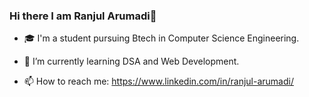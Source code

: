 ### Hi there I am Ranjul Arumadi👋

- 🎓 I'm a student pursuing Btech in Computer Science Engineering.
- 🌱 I’m currently learning DSA and Web Development.

- 📫 How to reach me: https://www.linkedin.com/in/ranjul-arumadi/

<!--
**Ranjul-Arumadi/Ranjul-Arumadi** is a ✨ _special_ ✨ repository because its `README.md` (this file) appears on your GitHub profile.

Here are some ideas to get you started:

- 🔭 I’m currently working on ...
- 🌱 I’m currently learning ...
- 👯 I’m looking to collaborate on ...
- 🤔 I’m looking for help with ...
- 💬 Ask me about ...
- 📫 How to reach me: ...
- 😄 Pronouns: ...
- ⚡ Fun fact: ...
-->
